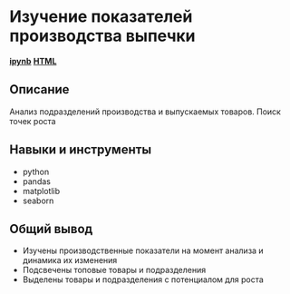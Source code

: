 # Изучение показателей производства выпечки
[**ipynb**](https://github.com/GreyTaco/test-tasks/blob/main/Food%20Factory/food_factory_test.ipynb)
[**HTML**](https://github.com/GreyTaco/test-tasks/blob/main/Food%20Factory/food_factory_test.html)

## Описание
Анализ подразделений производства и выпускаемых товаров. Поиск точек роста
## Навыки и инструменты
- python
- pandas
- matplotlib
- seaborn
## Общий вывод
- Изучены производственные показатели на момент анализа и динамика их изменения
- Подсвечены топовые товары и подразделения
- Выделены товары и подразделения с потенциалом для роста

